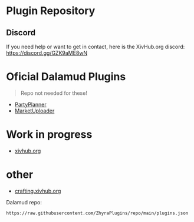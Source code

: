 # Plugin Repository

## Discord
If you need help or want to get in contact, here is the XivHub.org discord: https://discord.gg/GZK9aME8wN

# Oficial Dalamud Plugins

> Repo not needed for these!

- [PartyPlanner](https://github.com/ZhyraPlugins/PartyPlanner)
- [MarketUploader](https://github.com/ZhyraPlugins/MarketUploader)

# Work in progress

- [xivhub.org](https://xivhub.org/)


# other
- [crafting.xivhub.org](https://crafting.xivhub.org/)

Dalamud repo:

`https://raw.githubusercontent.com/ZhyraPlugins/repo/main/plugins.json`
